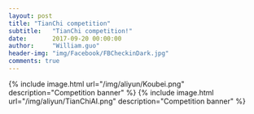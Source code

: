 ```yaml
---
layout: post
title: "TianChi competition"
subtitle:   "TianChi competition!"
date:       2017-09-20 00:00:00
author:     "William.guo"
header-img: "img/Facebook/FBCheckinDark.jpg"
comments: true
---
```


{% include image.html url="/img/aliyun/Koubei.png" description="Competition banner" %}
{% include image.html url="/img/aliyun/TianChiAI.png" description="Competition banner" %}



